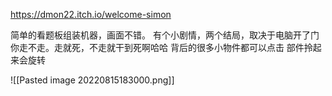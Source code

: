 https://dmon22.itch.io/welcome-simon

简单的看题板组装机器，画面不错。
有个小剧情，两个结局，取决于电脑开了门你走不走。走就死，不走就干到死啊哈哈
背后的很多小物件都可以点击
部件拎起来会旋转

![[Pasted image 20220815183000.png]]